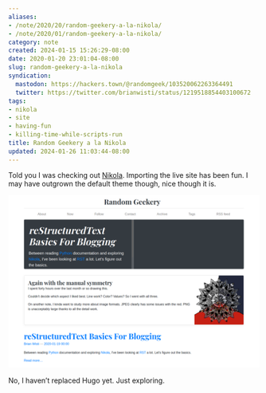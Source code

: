 ```yaml
---
aliases:
- /note/2020/20/random-geekery-a-la-nikola/
- /note/2020/01/random-geekery-a-la-nikola/
category: note
created: 2024-01-15 15:26:29-08:00
date: 2020-01-20 23:01:04-08:00
slug: random-geekery-a-la-nikola
syndication:
  mastodon: https://hackers.town/@randomgeek/103520062263364491
  twitter: https://twitter.com/brianwisti/status/1219518854403100672
tags:
- nikola
- site
- having-fun
- killing-time-while-scripts-run
title: Random Geekery a la Nikola
updated: 2024-01-26 11:03:44-08:00
---
```


Told you I was checking out [Nikola](../../../card/Nikola.md). Importing the live site has been fun. I may have outgrown the default theme though, nice though it is.

![attachments/img/2020/cover-2020-01-20.png](../../../attachments/img/2020/cover-2020-01-20.png)

No, I haven’t replaced Hugo yet. Just exploring.